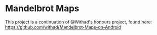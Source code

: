 Mandelbrot Maps
===

This project is a continuation of @Withad's honours project, found here: https://github.com/withad/Mandelbrot-Maps-on-Android
